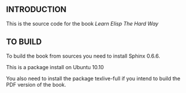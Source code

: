 INTRODUCTION
------------

This is the source code for the book *Learn Elisp The Hard Way*

TO BUILD
--------

To build the book from sources you need to install Sphinx 0.6.6.

This is a package install on Ubuntu 10.10

You also need to install the package texlive-full if you intend to build the PDF version of the book.

